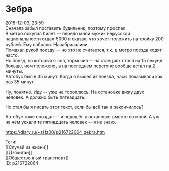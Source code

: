 Зебра
======

   
 2018-12-03, 23:59   
  Сначала забыл поставить будильник, поэтому проспал.   
 В метро покупал билет -- передо мной мужик нерусской национальности отдал 5000 и сказал, что хочет положить на тройку 200 рублей. Ему набрали. Нааабрааалиии.   
 Помахал рукой поезду -- но это не считается, т.к. в метро поезда ходят часто.   
 Но поезд, на который я сел, тормозил -- на станциях стоял на 15 секунд больше, чем положено, а на последнем перегоне вообще встал на 2 минуты.   
 Автобус был в 35 минут. Когда я вышел из поезда, часы показывали как раз 35 минут.   
   
 Ну, понятно. Иду -- уже не тороплюсь. На остановке вижу двух человек. А должно быть пятнадцать.   
   
 Но стал бы я писать этот текст, если бы всё так и закончилось?   
   
 Автобус тоже опоздал -- и подошёл к остановке вместе со мной. А уж на чём уехали те пятнадцать человек -- я не знаю.   
    
 <https://diary.ru/~zHz00/p216722064_zebra.htm>   
   
 Теги:   
 [[Случай из жизни]]   
 [[Дзякиган]]   
 [[Общественный транспорт]]   
 ID: p216722064